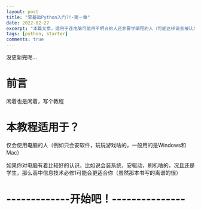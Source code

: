 ```yaml
---
layout: post
title: "零基础Python入门?!-第一章"
date: 2022-02-27
excerpt: "本篇文章，适用于连电脑可能用不明白的人还非要学编程的人（可能这样说会被认为是不礼貌的）"
tags: [python, starter]
comments: true
---
```


没更新完呢...

# 前言
闲着也是闲着，写个教程

# 本教程适用于？
仅会使用电脑的人（例如只会安软件，玩玩游戏啥的，一般用的是Windows和Mac）

如果你对电脑有着比较好的认识，比如说会装系统，安驱动，刷机啥的，况且还是学生，那么高中信息技术必修1可能会更适合你（虽然那本书写的离谱的很）

# -------------开始吧！---------------

